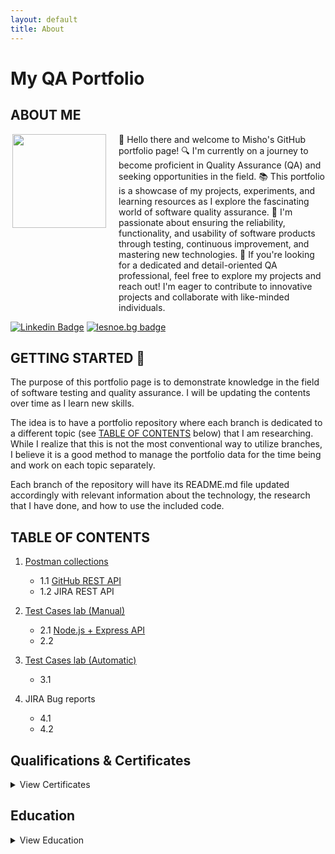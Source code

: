 ```yaml
---
layout: default
title: About
---
```


# My QA Portfolio

## ABOUT ME
<div style="display: flex; align-items: flex-start;">
    <img align="right" src="https://avatars.githubusercontent.com/u/59510395?s=400&u=49d6366f5d1602a5a42bb0d155ed704955fb67ed&v=4" width="150" height="150" style="margin-right: 20px;"/>
    <div>
        👋 Hello there and welcome to Misho's GitHub portfolio page!  
        🔍 I'm currently on a journey to become proficient in Quality Assurance (QA) and seeking opportunities in the field.  
        📚 This portfolio is a showcase of my projects, experiments, and learning resources as I explore the fascinating world of software quality assurance.  
        🌱 I'm passionate about ensuring the reliability, functionality, and usability of software products through testing, continuous improvement, and mastering new technologies.  
        💼 If you're looking for a dedicated and detail-oriented QA professional, feel free to explore my projects and reach out! I'm eager to contribute to innovative projects and collaborate with like-minded individuals.  
    </div>
</div>

[![Linkedin Badge](https://img.shields.io/badge/-mmihaylov-blue?style=flat-square&logo=Linkedin&logoColor=white&link=https://www.linkedin.com/in/mihmihaylov/)](https://www.linkedin.com/in/mihmihaylov/)
[![lesnoe.bg badge](https://img.shields.io/badge/lesnoe.bg-8A2BE2)](https://lesnoe.bg/)

## GETTING STARTED 🚀
The purpose of this portfolio page is to demonstrate knowledge in the field of software testing and quality assurance. I will be updating the contents over time as I learn new skills.

The idea is to have a portfolio repository where each branch is dedicated to a different topic (see [TABLE OF CONTENTS](#table-of-contents) below) that I am researching. While I realize that this is not the most conventional way to utilize branches, I believe it is a good method to manage the portfolio data for the time being and work on each topic separately.

Each branch of the repository will have its README.md file updated accordingly with relevant information about the technology, the research that I have done, and how to use the included code.

## TABLE OF CONTENTS

1. [Postman collections](https://github.com/mimmato/portfolio/tree/Postman-collection)
   - 1.1 [GitHub REST API](https://github.com/mimmato/portfolio/tree/Postman-collection/Postman%20Collections)
   - 1.2 JIRA REST API 

2. [Test Cases lab (Manual)]()
   - 2.1 [Node.js + Express API](https://github.com/mimmato/portfolio/tree/nodeJS_Express_API)
   - 2.2

3. [Test Cases lab (Automatic)]()
   - 3.1 

4. JIRA Bug reports
   - 4.1
   - 4.2

## Qualifications & Certificates

<details>
<summary>View Certificates</summary>

| Certificate                                                                                          | Date       | Organization |
|------------------------------------------------------------------------------------------------------|------------|--------------|
| [QA Fundamentals and Manual Testing](https://softuni.bg/Certificates/Details/213880/6219cf19)        | Apr 2024   | SoftUni      |
| [Software Technologies](https://softuni.bg/certificates/details/206329/f5488dd8)                     | Jan 2024   | SoftUni      |
| [Capstone: Applying Project Management in the Real World](https://www.coursera.org/account/accomplishments/verify/38BMAN2Y59WM) | Jan 2024   | Google       |
| [QA Basics](https://softuni.bg/certificates/details/178607/9ecc6617)                                 | Jul 2023   | SoftUni      |

</details>

## Education

<details>
<summary>View Education</summary>

| Years      | Degree                              | Field of Study                          | Grade       | Location           | Description                                                                                                                                                                                                                                                                                              |
|------------|-------------------------------------|-----------------------------------------|-------------|--------------------|----------------------------------------------------------------------------------------------------------------------------------------------------------------------------------------------------------------------------------------------------------------------------------------------------------|
| 2014-2017  | Bachelor of Arts (BA)               | Popular Music                           | 2:1 Hons    | Middlesex University | I graduated from Middlesex University with a BA degree in Popular Music. My training was in contemporary music performance, composition, production, and business studies. I developed practical skills in playing instruments, songwriting, and music technology, and had opportunities to perform in some of the largest London venues. The program also covered music theory, history, and cultural studies. |
| 2011-2014  | BTEC                                | Information Technology (Business Information Systems) | Distinction | Aylesbury College   | I earned a BTEC in Information Technology, with my final year focused on Business Information Systems. Throughout the program, I gained practical skills in IT fundamentals, including software development, networking, and database management. In the final year, I specialized in Business Information Systems, learning how to design, implement, and manage information systems to support business operations and decision-making. This education has equipped me with a strong foundation in both IT and business applications, preparing me for various roles in the tech industry. |

</details>